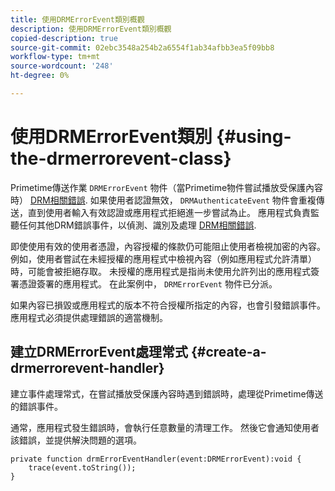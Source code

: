 ```yaml
---
title: 使用DRMErrorEvent類別概觀
description: 使用DRMErrorEvent類別概觀
copied-description: true
source-git-commit: 02ebc3548a254b2a6554f1ab34afbb3ea5f09bb8
workflow-type: tm+mt
source-wordcount: '248'
ht-degree: 0%

---
```


# 使用DRMErrorEvent類別 {#using-the-drmerrorevent-class}

Primetime傳送作業 `DRMErrorEvent` 物件（當Primetime物件嘗試播放受保護內容時） [DRM相關錯誤](https://help.adobe.com/en_US/primetime/drm/index.html#reference-DRM_Client_Error_Messages). 如果使用者認證無效， `DRMAuthenticateEvent` 物件會重複傳送，直到使用者輸入有效認證或應用程式拒絕進一步嘗試為止。 應用程式負責監聽任何其他DRM錯誤事件，以偵測、識別及處理 [DRM相關錯誤](https://help.adobe.com/en_US/primetime/drm/index.html#reference-DRM_Client_Error_Messages).

即使使用有效的使用者憑證，內容授權的條款仍可能阻止使用者檢視加密的內容。 例如，使用者嘗試在未經授權的應用程式中檢視內容（例如應用程式允許清單）時，可能會被拒絕存取。 未授權的應用程式是指尚未使用允許列出的應用程式簽署憑證簽署的應用程式。 在此案例中， `DRMErrorEvent` 物件已分派。

如果內容已損毀或應用程式的版本不符合授權所指定的內容，也會引發錯誤事件。 應用程式必須提供處理錯誤的適當機制。

## 建立DRMErrorEvent處理常式 {#create-a-drmerrorevent-handler}

建立事件處理常式，在嘗試播放受保護內容時遇到錯誤時，處理從Primetime傳送的錯誤事件。

通常，應用程式發生錯誤時，會執行任意數量的清理工作。 然後它會通知使用者該錯誤，並提供解決問題的選項。

```
private function drmErrorEventHandler(event:DRMErrorEvent):void {  
    trace(event.toString());  
} 
```
